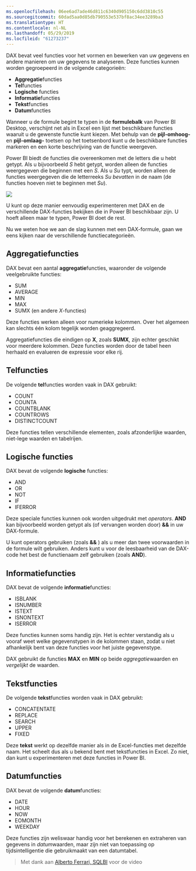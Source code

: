 ```yaml
---
ms.openlocfilehash: 06ee6ad7ade46d811c6340d905150c6dd3810c55
ms.sourcegitcommit: 60dad5aa0d85db790553e537bf8ac34ee3289ba3
ms.translationtype: HT
ms.contentlocale: nl-NL
ms.lasthandoff: 05/29/2019
ms.locfileid: "61273237"
---
```

DAX bevat veel functies voor het vormen en bewerken van uw gegevens en andere manieren om uw gegevens te analyseren. Deze functies kunnen worden gegroepeerd in de volgende categorieën:

* **Aggregatie**functies
* **Tel**functies
* **Logische** functies
* **Informatie**functies
* **Tekst**functies
* **Datum**functies

Wanneer u de formule begint te typen in de **formulebalk** van Power BI Desktop, verschijnt net als in Excel een lijst met beschikbare functies waaruit u de gewenste functie kunt kiezen. Met behulp van de **pijl-omhoog-** en **pijl-omlaag-** toetsen op het toetsenbord kunt u de beschikbare functies markeren en een korte beschrijving van de functie weergeven.

Power BI biedt de functies die overeenkomen met de letters die u hebt getypt. Als u bijvoorbeeld *S* hebt getypt, worden alleen de functies weergegeven die beginnen met een *S*. Als u *Su* typt, worden alleen de functies weergegeven die de letterreeks *Su* *bevatten* in de naam (de functies hoeven niet te beginnen met *Su*).

![](media/7-3-dax-functions/dax-functions_1.png)

U kunt op deze manier eenvoudig experimenteren met DAX en de verschillende DAX-functies bekijken die in Power BI beschikbaar zijn. U hoeft alleen maar te typen, Power BI doet de rest.

Nu we weten hoe we aan de slag kunnen met een DAX-formule, gaan we eens kijken naar de verschillende functiecategorieën.

## <a name="aggregation-functions"></a>Aggregatiefuncties
DAX bevat een aantal **aggregatie**functies, waaronder de volgende veelgebruikte functies:

* SUM
* AVERAGE
* MIN
* MAX
* SUMX (en andere *X*-functies)

Deze functies werken alleen voor numerieke kolommen. Over het algemeen kan slechts één kolom tegelijk worden geaggregeerd.

Aggregatiefuncties die eindigen op **X**, zoals **SUMX**, zijn echter geschikt voor meerdere kolommen. Deze functies worden door de tabel heen herhaald en evalueren de expressie voor elke rij.

## <a name="counting-functions"></a>Telfuncties
De volgende **tel**functies worden vaak in DAX gebruikt:

* COUNT
* COUNTA
* COUNTBLANK
* COUNTROWS
* DISTINCTCOUNT

Deze functies tellen verschillende elementen, zoals afzonderlijke waarden, niet-lege waarden en tabelrijen.

## <a name="logical-functions"></a>Logische functies
DAX bevat de volgende **logische** functies:

* AND
* OR
* NOT
* IF
* IFERROR

Deze speciale functies kunnen ook worden uitgedrukt met *operators*. **AND** kan bijvoorbeeld worden getypt als (of vervangen worden door) **&&** in uw DAX-formule.

U kunt operators gebruiken (zoals **&&** ) als u meer dan twee voorwaarden in de formule wilt gebruiken. Anders kunt u voor de leesbaarheid van de DAX-code het best de functienaam zelf gebruiken (zoals **AND**).

## <a name="information-functions"></a>Informatiefuncties
DAX bevat de volgende **informatie**functies:

* ISBLANK
* ISNUMBER
* ISTEXT
* ISNONTEXT
* ISERROR

Deze functies kunnen soms handig zijn. Het is echter verstandig als u vooraf weet welke gegevenstypen in de kolommen staan, zodat u niet afhankelijk bent van deze functies voor het juiste gegevenstype.

DAX gebruikt de functies **MAX** en **MIN** op beide *aggregatie*waarden en *vergelijkt*  de waarden.

## <a name="text-functions"></a>Tekstfuncties
De volgende **tekst**functies worden vaak in DAX gebruikt:

* CONCATENTATE
* REPLACE
* SEARCH
* UPPER
* FIXED

Deze **tekst** werkt op dezelfde manier als in de Excel-functies met dezelfde naam. Het scheelt dus als u bekend bent met tekstfuncties in Excel. Zo niet, dan kunt u experimenteren met deze functies in Power BI.

## <a name="date-functions"></a>Datumfuncties
DAX bevat de volgende **datum**functies:

* DATE
* HOUR
* NOW
* EOMONTH
* WEEKDAY

Deze functies zijn weliswaar handig voor het berekenen en extraheren van gegevens in *datum*waarden, maar zijn niet van toepassing op tijdsintelligentie die gebruikmaakt van een datumtabel.

> Met dank aan [Alberto Ferrari, SQLBI](http://www.sqlbi.com/learning-dax) voor de video
> 
> 

